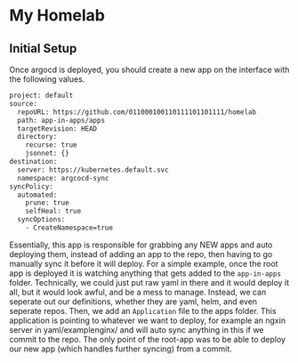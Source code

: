 # My Homelab

## Initial Setup

Once argocd is deployed, you should create a new app on the interface with the following values.

```bash
project: default
source:
  repoURL: https://github.com/011000100110111101101111/homelab
  path: app-in-apps/apps
  targetRevision: HEAD
  directory:
    recurse: true
    jsonnet: {}
destination:
  server: https://kubernetes.default.svc
  namespace: argcocd-sync
syncPolicy:
  automated:
    prune: true
    selfHeal: true
  syncOptions:
    - CreateNamespace=true
```

Essentially, this app is responsible for grabbing any NEW apps and auto deploying them, instead of adding an app to the repo, then having to go manually sync it before it will deploy. For a simple example, once the root app is deployed it is watching anything that gets added to the `app-in-apps` folder. Technically, we could just put raw yaml in there and it would deploy it all, but it would look awful, and be a mess to manage. Instead, we can seperate out our definitions, whether they are yaml, helm, and even seperate repos. Then, we add an `Application` file to the apps folder. This application is pointing to whatever we want to deploy, for example an ngxin server in yaml/examplenginx/ and will auto sync anything in this if we commit to the repo. The only point of the root-app was to be able to deploy our new app (which handles further syncing) from a commit.
